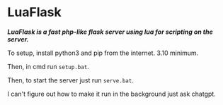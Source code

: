 # LuaFlask

***LuaFlask is a fast php-like flask server using lua for scripting on the server.***

To setup, install python3 and pip from the internet. 3.10 minimum.

Then, in cmd run `setup.bat`.

Then, to start the server just run `serve.bat`.

I can't figure out how to make it run in the background just ask chatgpt.
